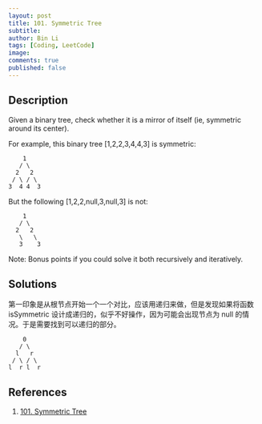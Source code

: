 ```yaml
---
layout: post
title: 101. Symmetric Tree
subtitle:
author: Bin Li
tags: [Coding, LeetCode]
image: 
comments: true
published: false
---
```


## Description
Given a binary tree, check whether it is a mirror of itself (ie, symmetric around its center).

For example, this binary tree [1,2,2,3,4,4,3] is symmetric:
```
    1
   / \
  2   2
 / \ / \
3  4 4  3
```
But the following [1,2,2,null,3,null,3] is not:
```
    1
   / \
  2   2
   \   \
   3    3
```

Note:
Bonus points if you could solve it both recursively and iteratively.

## Solutions
第一印象是从根节点开始一个一个对比，应该用递归来做，但是发现如果将函数 isSymmetric 设计成递归的，似乎不好操作，因为可能会出现节点为 null 的情况。于是需要找到可以递归的部分。

```
    0
   / \
  l   r
 / \ / \
l  r l  r
```



## References
1. [101. Symmetric Tree](https://leetcode.com/problems/symmetric-tree/)



